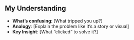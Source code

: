 ## My Understanding
- **What’s confusing**: [What tripped you up?]
- **Analogy**: [Explain the problem like it’s a story or visual]
- **Key Insight**: [What “clicked” to solve it?]
